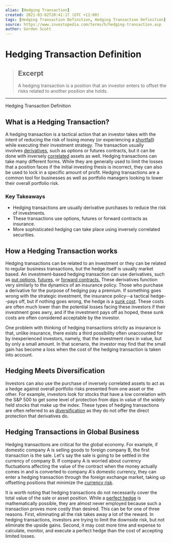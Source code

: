 ```yaml
---
alias: [Hedging Transaction]
created: 2021-03-02T20:41:17 (UTC +11:00)
tags: [Hedging Transaction Definition, Hedging Transaction Definition]
source: https://www.investopedia.com/terms/h/hedging-transaction.asp
author: Gordon Scott
---
```


# Hedging Transaction Definition

> ## Excerpt
> A hedging transaction is a position that an investor enters to offset the risks related to another position she holds.

---

Hedging Transaction Definition
## What is a Hedging Transaction?

A hedging transaction is a tactical action that an investor takes with the intent of reducing the risk of losing money (or experiencing a [shortfall](https://www.investopedia.com/terms/s/shortfall.asp)) while executing their investment strategy. The transaction usually involves [derivatives](https://www.investopedia.com/terms/d/derivative.asp), such as options or futures contracts, but it can be done with inversely [correlated](https://www.investopedia.com/terms/c/correlation.asp) assets as well. Hedging transactions can take many different forms. While they are generally used to limit the losses that a position faces if the initial investing thesis is incorrect, they can also be used to lock in a specific amount of profit. Hedging transactions are a common tool for businesses as well as portfolio managers looking to lower their overall portfolio risk.

### Key Takeaways

-   Hedging transactions are usually derivative purchases to reduce the risk of investments.
-   These transactions use options, futures or forward contracts as insurance.
-   More sophisticated hedging can take place using inversely correlated securities.

## How a Hedging Transaction works

Hedging transactions can be related to an investment or they can be related to regular business transactions, but the hedge itself is usually market based. An investment-based hedging transaction can use derivatives, such as [put options](https://www.investopedia.com/terms/p/putoption.asp), [futures](https://www.investopedia.com/terms/f/futurescontract.asp), or [forward contracts.](https://www.investopedia.com/terms/f/forwardcontract.asp) These derivatives function very similarly to the dynamics of an insurance policy. Those who purchase a derivative for the purpose of hedging pay a premium. If something goes wrong with the strategic investment, the insurance policy--a tactical hedge--pays off, but if nothing goes wrong, the hedge is a [sunk cost](https://www.investopedia.com/terms/s/sunkcost.asp). These costs are often much lower than the potential losses facing these investors if their investment goes awry, and if the investment pays off as hoped, these sunk costs are often considered acceptable by the investor.

One problem with thinking of hedging transactions strictly as insurance is that, unlike insurance, there exists a third possibility often unaccounted for by inexperienced investors, namely, that the investment rises in value, but by only a small amount. In that scenario, the investor may find that the small gain has become a loss when the cost of the hedging transaction is taken into account.

## Hedging Meets Diversification

Investors can also use the purchase of inversely correlated assets to act as a hedge against overall portfolio risks presented from one asset or the other. For example, investors look for stocks that have a low correlation with the S&P 500 to get some level of protection from dips in value of the widely held stocks that make up the index. These types of hedging transactions are often referred to as [diversification](https://www.investopedia.com/terms/d/diversification.asp) as they do not offer the direct protection that derivatives do.

## Hedging Transactions in Global Business

Hedging transactions are critical for the global economy. For example, if domestic company A is selling goods to foreign company B, the first transaction is the sale. Let's say the sale is going to be settled in the currency of company B. If company A is worried about currency fluctuations affecting the value of the contract when the money actually comes in and is converted to company A's domestic currency, they can enter a hedging transaction through the foreign exchange market, taking up offsetting positions that minimize the [currency risk](https://www.investopedia.com/terms/c/currencyrisk.asp).   

It is worth noting that hedging transactions do not necessarily cover the total value of the sale or asset position. While a [perfect hedge](https://www.investopedia.com/terms/p/perfecthedge.asp) is mathematically possible, they are almost never employed because such a transaction proves more costly than desired. This can be for one of three reasons. First, eliminating all the risk takes away a lot of the reward. In hedging transactions, investors are trying to limit the downside risk, but not eliminate the upside gains. Second, it may cost more time and expense to calculate, monitor, and execute a perfect hedge than the cost of accepting limited losses.
